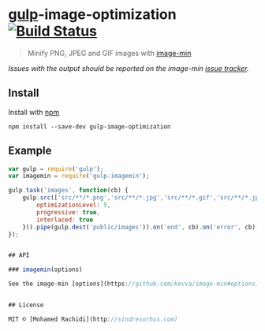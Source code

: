 # [gulp](https://github.com/wearefractal/gulp)-image-optimization [![Build Status](https://secure.travis-ci.org/sindresorhus/gulp-imagemin.png?branch=master)](http://travis-ci.org/sindresorhus/gulp-imagemin)

> Minify PNG, JPEG and GIF images with [image-min](https://github.com/kevva/image-min)

*Issues with the output should be reported on the image-min [issue tracker](https://github.com/kevva/image-min/issues).*

## Install

Install with [npm](https://npmjs.org/package/gulp-image-optimization)

```
npm install --save-dev gulp-image-optimization
```


## Example

```js
var gulp = require('gulp');
var imagemin = require('gulp-imagemin');

gulp.task('images', function(cb) {
    gulp.src(['src/**/*.png','src/**/*.jpg','src/**/*.gif','src/**/*.jpeg']).pipe(imagemin({
        optimizationLevel: 5,
        progressive: true,
        interlaced: true
    })).pipe(gulp.dest('public/images')).on('end', cb).on('error', cb);
});


## API

### imagemin(options)

See the image-min [options](https://github.com/kevva/image-min#options).


## License

MIT © [Mohamed Rachidi](http://sindresorhus.com)
